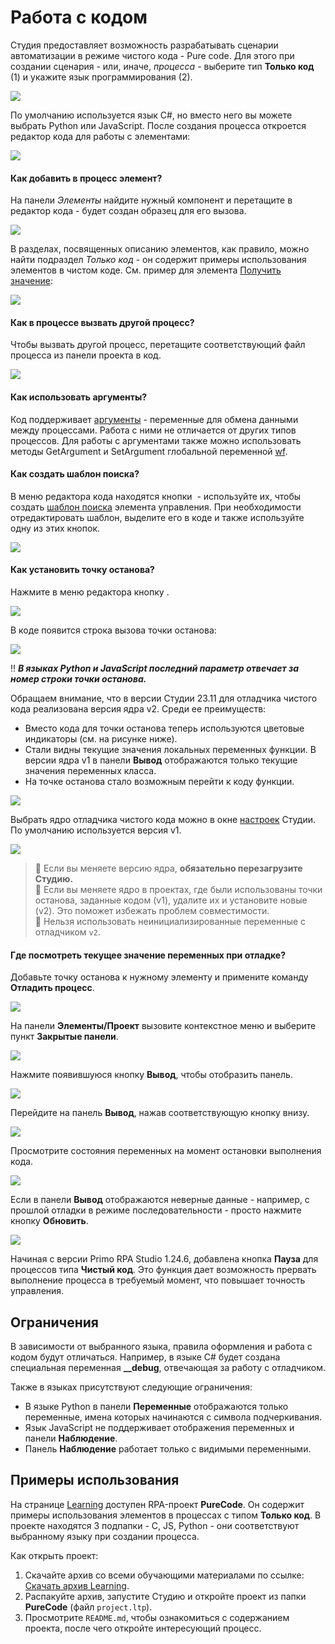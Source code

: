 # Работа с кодом

Студия предоставляет возможность разрабатывать сценарии автоматизации в режиме чистого кода - Pure code. Для этого при создании сценария - или, иначе, *процесса* - выберите тип **Только код** (1) и укажите язык программирования (2).

![](<../../.gitbook/assets1/choose-pure-code.png>) 

По умолчанию используется язык С#, но вместо него вы можете выбрать Python или JavaScript. После создания процесса откроется редактор кода для работы с элементами:

![](<../../.gitbook/assets1/work-area-pure-code.png>)

#### Как добавить в процесс элемент?

На панели *Элементы* найдите нужный компонент и перетащите в редактор кода - будет создан образец для его вызова.

![](<../../.gitbook/assets/add-element-to-code-1.png>)

В разделах, посвященных описанию элементов, как правило, можно найти подраздел *Только код* - он содержит примеры использования элементов в чистом коде. См. пример для элемента [Получить значение](https://docs.primo-rpa.ru/primo-rpa/g_elements/el_basic/els_orch/els_assets/el_orch_getvalue#tolko-kod): 

![](<../../.gitbook/assets1/example-code-in-element.png>)

#### Как в процессе вызвать другой процесс?

Чтобы вызвать другой процесс, перетащите соответствующий файл процесса из панели проекта в код.

![](<../../.gitbook/assets1/dragdrop-proccess-in-proccess.png>) 

#### Как использовать аргументы?

Код поддерживает [аргументы](https://docs.primo-rpa.ru/primo-rpa/primo-studio/process/args) - переменные для обмена данными между процессами. Работа с ними не отличается от других типов процессов. Для работы с аргументами также можно использовать методы GetArgument и SetArgument глобальной переменной [wf](https://docs.primo-rpa.ru/primo-rpa/primo-studio/process/workflow).

#### Как создать шаблон поиска?

В меню редактора кода находятся кнопки <img src="../../.gitbook/assets/image (22).png" alt="" data-size="line"> - используйте их, чтобы создать [шаблон поиска](https://docs.primo-rpa.ru/primo-rpa/primo-studio/process/searchpatterns) элемента управления. При необходимости отредактировать шаблон, выделите его в коде и также используйте одну из этих кнопок.

![](<../../.gitbook/assets/selector-in-code.png>)


#### Как установить точку останова?

Нажмите в меню редактора кнопку <img src="../../.gitbook/assets/stop.png" alt="" data-size="line">.

![](<../../.gitbook/assets/breakpoint-in-only-code.png>)

В коде появится строка вызова точки останова: 

![](<../../.gitbook/assets/added-breakpoint-in-only-code.png>)

:bangbang: ***В языках Python и JavaScript последний параметр отвечает за номер строки точки останова.***

Обращаем внимание, что в версии Студии 23.11 для отладчика чистого кода реализована версия ядра v2. Среди ее преимуществ:
* Вместо кода для точки останова теперь используются цветовые индикаторы (см. на рисунке ниже).
* Стали видны текущие значения локальных переменных функции. В версии ядра v1 в панели **Вывод** отображаются только текущие значения переменных класса.
* На точке останова стало возможным перейти к коду функции.

![](<../../.gitbook/assets1/set-breakpoint.png>) 

Выбрать ядро отладчика чистого кода можно в окне [настроек](https://docs.primo-rpa.ru/primo-rpa/primo-studio/settings#otladchik) Студии. По умолчанию используется версия v1. 

![](<../../.gitbook/assets1/version-of-debagger.png>)

 > :small_orange_diamond: Если вы меняете версию ядра, **обязательно перезагрузите Студию.**\
 > :small_orange_diamond: Если вы меняете ядро в проектах, где были использованы точки останова, заданные кодом (v1), удалите их и установите новые (v2). Это поможет избежать проблем совместимости.\
 > :small_orange_diamond: Нельзя использовать неинициализированные переменные с отладчиком `v2`.

#### Где посмотреть текущее значение переменных при отладке?

Добавьте точку останова к нужному элементу и примените команду **Отладить процесс**.

![](<../../.gitbook/assets/command-debug-in-only-code.png>)

На панели **Элементы/Проект** вызовите контекстное меню и выберите пункт **Закрытые панели**.

![](<../../.gitbook/assets/closed-panels-in-code.png>)

Нажмите появившуюся кнопку **Вывод**, чтобы отобразить панель.

![](<../../.gitbook/assets/output-in-code.png>)

Перейдите на панель **Вывод**, нажав соответствующую кнопку внизу. 

![](<../../.gitbook/assets/panel-output-in-code.png>)

Просмотрите состояния переменных на момент остановки выполнения кода.

![](<../../.gitbook/assets/value-var-in-output-in-code.png>)

Если в панели **Вывод** отображаются неверные данные - например, с прошлой отладки в режиме последовательности - просто нажмите кнопку **Обновить**.

![](<../../.gitbook/assets/update-value-var-in-output-in-code.png>)


Начиная с версии Primo RPA Studio 1.24.6, добавлена кнопка **Пауза** для процессов типа **Чистый код**. Это функция дает возможность прервать выполнение процесса в требуемый момент, что повышает точность управления.


## Ограничения

В зависимости от выбранного языка, правила оформления и работа с кодом будут отличаться. Например, в языке C# будет создана специальная переменная **\_\_debug**, отвечающая за работу с отладчиком. 

Также в языках присутствуют следующие ограничения:
* В языке Python в панели **Переменные** отображаются только переменные, имена которых начинаются с символа подчеркивания.
* Язык JavaScript не поддерживает отображения переменных и панели **Наблюдение**.
* Панель **Наблюдение** работает только с видимыми переменными.


## Примеры использования

На странице [Learning](https://github.com/PrimoRPA/Learning) доступен RPA-проект **PureCode**. Он содержит примеры использования элементов в процессах с типом **Только код**. В проекте находятся 3 подпапки - С, JS, Python - они соответствуют выбранному языку при создании процесса.

Как открыть проект:

1. Скачайте архив со всеми обучающими материалами по ссылке: [Скачать архив Learning](https://github.com/PrimoRPA/Learning/archive/refs/heads/master.zip).
2. Распакуйте архив, запустите Студию и откройте проект из папки **PureCode** (файл `project.ltp`).
3. Просмотрите `README.md`, чтобы ознакомиться с содержанием проекта, после чего откройте интересующий процесс.
